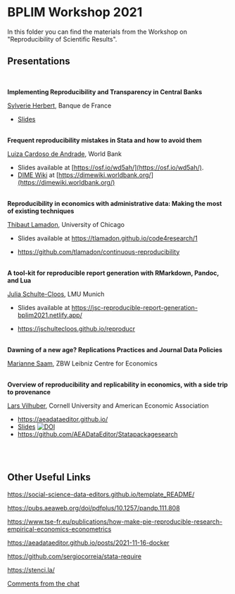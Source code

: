 # BPLIM Workshop 2021

In this folder you can find the materials from the Workshop on "Reproducibility of Scientific Results".


## Presentations

<br/>

**Implementing Reproducibility and Transparency in Central Banks**

[Sylverie Herbert](https://sylverieherbert.github.io/), Banque de France

- [Slides](https://github.com/larsvilhuber/Workshops/blob/master/BPLIM2021/Sylverie_Herbert_Slides.pdf)<br/><br/>

**Frequent reproducibility mistakes in Stata and how to avoid them**

[Luiza Cardoso de Andrade](https://luizaandrade.github.io/), World Bank

- Slides available at [https://osf.io/wd5ah/](https://osf.io/wd5ah/).
- [DIME Wiki](https://dimewiki.worldbank.org/) at [https://dimewiki.worldbank.org/](https://dimewiki.worldbank.org/)
<br/><br/>

**Reproducibility in economics with administrative data: Making the most of existing techniques**

[Thibaut Lamadon](https://www.lamadon.com/), University of Chicago

- Slides available at https://tlamadon.github.io/code4research/1

- https://github.com/tlamadon/continuous-reproducibility<br/><br/>

**A tool-kit for reproducible report generation with RMarkdown, Pandoc, and Lua** 

[Julia Schulte-Cloos](https://jschultecloos.github.io/), LMU Munich

- Slides available at https://jsc-reproducible-report-generation-bplim2021.netlify.app/

- https://jschultecloos.github.io/reproducr<br/><br/>

**Dawning of a new age? Replications Practices and Journal Data Policies**

[Marianne Saam](https://www.zbw.eu/en/marianne-saam), ZBW Leibniz Centre for Economics<br/><br/>

**Overview of reproducibility and replicability in economics, with a side trip to provenance**

[Lars Vilhuber](https://www.vilhuber.com/lars/), Cornell University and American Economic Association

- https://aeadataeditor.github.io/
- [Slides](https://doi.org/10.5281/zenodo.5786464) [![DOI](https://zenodo.org/badge/DOI/10.5281/zenodo.5786464.svg)](https://doi.org/10.5281/zenodo.5786464)
- https://github.com/AEADataEditor/Statapackagesearch

<br/><br/>


## Other Useful Links


https://social-science-data-editors.github.io/template_README/

https://pubs.aeaweb.org/doi/pdfplus/10.1257/pandp.111.808

https://www.tse-fr.eu/publications/how-make-pie-reproducible-research-empirical-economics-econometrics

https://aeadataeditor.github.io/posts/2021-11-16-docker

https://github.com/sergiocorreia/stata-require

https://stenci.la/

[Comments from the chat](https://github.com/BPLIM/Workshops/blob/master/BPLIM2021/Comments_from_the_chat.pdf)



